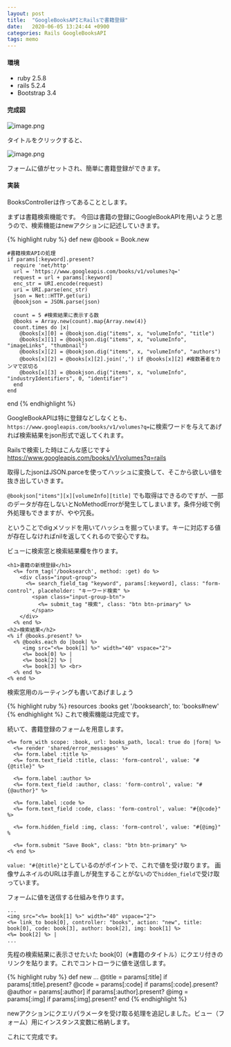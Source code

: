 ```yaml
---
layout: post
title:  "GoogleBooksAPIとRailsで書籍登録"
date:   2020-06-05 13:24:44 +0900
categories: Rails GoogleBooksAPI
tags: memo
---
```


#### 環境
- ruby  2.5.8
- rails 5.2.4
- Bootstrap 3.4

#### 完成図

![image.png](https://qiita-image-store.s3.ap-northeast-1.amazonaws.com/0/422212/cdd1797b-465e-8141-530f-de1ff1877847.png)

タイトルをクリックすると、

![image.png](https://qiita-image-store.s3.ap-northeast-1.amazonaws.com/0/422212/69eafb76-46ac-9880-e5f0-8ba0e2895cf9.png)

フォームに値がセットされ、簡単に書籍登録ができます。


#### 実装

BooksControllerは作ってあることとします。

まずは書籍検索機能です。
今回は書籍の登録にGoogleBookAPIを用いようと思うので、検索機能はnewアクションに記述していきます。



{% highlight ruby %}
  def new
    @book = Book.new

    #書籍検索APIの処理
    if params[:keyword].present?
      require 'net/http'
      url = 'https://www.googleapis.com/books/v1/volumes?q='
      request = url + params[:keyword]
      enc_str = URI.encode(request)
      uri = URI.parse(enc_str)
      json = Net::HTTP.get(uri)
      @bookjson = JSON.parse(json)

      count = 5 #検索結果に表示する数
      @books = Array.new(count).map{Array.new(4)}
      count.times do |x|
        @books[x][0] = @bookjson.dig("items", x, "volumeInfo", "title")
        @books[x][1] = @bookjson.dig("items", x, "volumeInfo", "imageLinks", "thumbnail")
        @books[x][2] = @bookjson.dig("items", x, "volumeInfo", "authors")
        @books[x][2] = @books[x][2].join(',') if @books[x][2] #複数著者をカンマで区切る
        @books[x][3] = @bookjson.dig("items", x, "volumeInfo", "industryIdentifiers", 0, "identifier")
      end
    end
  end
{% endhighlight %}

GoogleBookAPIは特に登録などしなくとも、
`https://www.googleapis.com/books/v1/volumes?q=`に検索ワードを与えてあげれば検索結果をjson形式で返してくれます。

Railsで検索した時はこんな感じです↓
https://www.googleapis.com/books/v1/volumes?q=rails

取得したjsonはJSON.parceを使ってハッシュに変換して、そこから欲しい値を抜き出していきます。

`@bookjson["items"][x][volumeInfo][title]` でも取得はできるのですが、一部のデータが存在しないとNoMethodErrorが発生してしまいます。条件分岐で例外処理もできますが、やや冗長。

ということでdigメソッドを用いてハッシュを掘っています。キーに対応する値が存在しなければnilを返してくれるので安心ですね。

ビューに検索窓と検索結果欄を作ります。

~~~
<h1>書籍の新規登録</h1>
  <%= form_tag('/booksearch', method: :get) do %>
    <div class="input-group">
      <%= search_field_tag "keyword", params[:keyword], class: "form-control", placeholder: "キーワード検索" %>
        <span class="input-group-btn">
          <%= submit_tag "検索", class: "btn btn-primary" %>
        </span>
    </div>
  <% end %>
<h2>検索結果</h2>
<% if @books.present? %>
  <% @books.each do |book| %>
     <img src="<%= book[1] %>" width="40" vspace="2">
     <%= book[0] %> |
     <%= book[2] %> | 
     <%= book[3] %> <br>
  <% end %>
<% end %>
~~~

検索窓用のルーティングも書いてあげましょう

{% highlight ruby %}
  resources :books
  get '/booksearch', to: 'books#new'
{% endhighlight %}
これで検索機能は完成です。

続いて、書籍登録のフォームを用意します。

~~~
<%= form_with scope: :book, url: books_path, local: true do |form| %>
  <%= render 'shared/error_messages' %>
  <%= form.label :title %>
  <%= form.text_field :title, class: 'form-control', value: "#{@title}" %>

  <%= form.label :author %>
  <%= form.text_field :author, class: 'form-control', value: "#{@author}" %>

  <%= form.label :code %>
  <%= form.text_field :code, class: 'form-control', value: "#{@code}" %>

  <%= form.hidden_field :img, class: 'form-control', value: "#{@img}" %

  <%= form.submit "Save Book", class: "btn btn-primary" %>
<% end %>
~~~

`value: "#{@title}"`としているのがポイントで、これで値を受け取ります。
画像サムネイルのURLは手直しが発生することがないので`hidden_field`で受け取っています。

フォームに値を送信する仕組みを作ります。

~~~
...
<img src="<%= book[1] %>" width="40" vspace="2">
<%= link_to book[0], controller: "books", action: "new", title: book[0], code: book[3], author: book[2], img: book[1] %>
<%= book[2] %> | 
...
~~~

先程の検索結果に表示させたいた book[0]（※書籍のタイトル）にクエリ付きのリンクを貼ります。これでコントローラに値を送信します。

{% highlight ruby %}
  def new
    ...
    @title = params[:title] if params[:title].present?
    @code = params[:code] if params[:code].present?
    @author = params[:author] if params[:author].present?
    @img = params[:img] if params[:img].present?
  end
{% endhighlight %}

newアクションにクエリパラメータを受け取る処理を追記しました。ビュー（フォーム）用にインスタンス変数に格納します。

これにて完成です。
